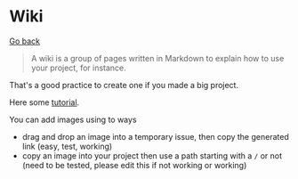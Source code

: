 # Wiki

[Go back](..)

> A wiki is a group of pages written in Markdown
> to explain how to use your project, for instance.

That's a good practice to create one if you made
a big project.

Here some [tutorial](https://guides.github.com/features/wikis/).

You can add images using to ways

* drag and drop an image into a temporary issue, then copy
the generated link (easy, test, working)
* copy an image into your project then use
a path starting with a ``/`` or not (need to be tested,
  please edit this if not working or working)